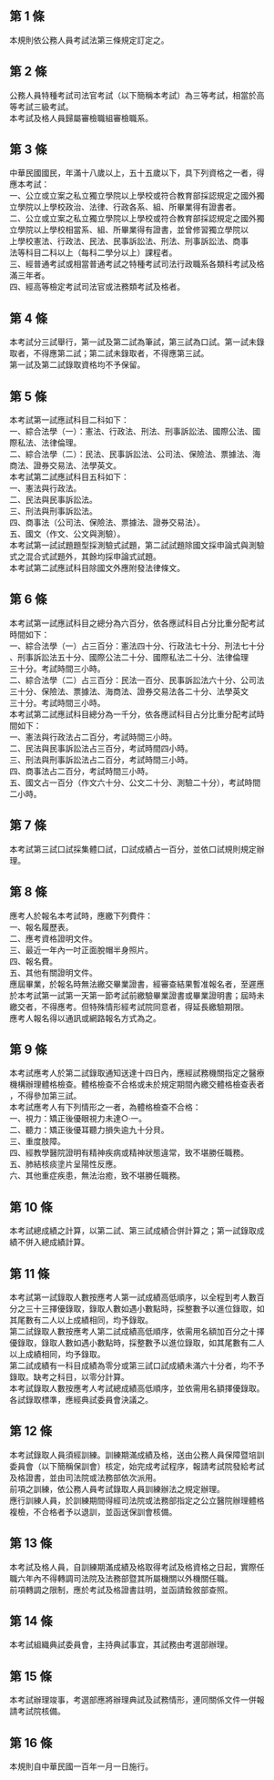 第 1 條
-------
本規則依公務人員考試法第三條規定訂定之。

第 2 條
-------
公務人員特種考試司法官考試（以下簡稱本考試）為三等考試，相當於高  
等考試三級考試。  
本考試及格人員歸屬審檢職組審檢職系。

第 3 條
-------
中華民國國民，年滿十八歲以上，五十五歲以下，具下列資格之一者，得  
應本考試：  
一、公立或立案之私立獨立學院以上學校或符合教育部採認規定之國外獨  
    立學院以上學校政治、法律、行政各系、組、所畢業得有證書者。  
二、公立或立案之私立獨立學院以上學校或符合教育部採認規定之國外獨  
    立學院以上學校相當系、組、所畢業得有證書，並曾修習獨立學院以  
    上學校憲法、行政法、民法、民事訴訟法、刑法、刑事訴訟法、商事  
    法等科目二科以上（每科二學分以上）課程者。  
三、經普通考試或相當普通考試之特種考試司法行政職系各類科考試及格  
    滿三年者。  
四、經高等檢定考試司法官或法務類考試及格者。

第 4 條
-------
本考試分三試舉行，第一試及第二試為筆試，第三試為口試。第一試未錄  
取者，不得應第二試；第二試未錄取者，不得應第三試。  
第一試及第二試錄取資格均不予保留。

第 5 條
-------
本考試第一試應試科目二科如下：  
一、綜合法學（一）：憲法、行政法、刑法、刑事訴訟法、國際公法、國  
    際私法、法律倫理。  
二、綜合法學（二）：民法、民事訴訟法、公司法、保險法、票據法、海  
    商法、證券交易法、法學英文。  
本考試第二試應試科目五科如下：  
一、憲法與行政法。  
二、民法與民事訴訟法。  
三、刑法與刑事訴訟法。  
四、商事法（公司法、保險法、票據法、證券交易法）。  
五、國文（作文、公文與測驗）。  
本考試第一試試題題型採測驗式試題，第二試試題除國文採申論式與測驗  
式之混合式試題外，其餘均採申論式試題。  
本考試第二試應試科目除國文外應附發法律條文。

第 6 條
-------
本考試第一試應試科目之總分為六百分，依各應試科目占分比重分配考試  
時間如下：  
一、綜合法學（一）占三百分：憲法四十分、行政法七十分、刑法七十分  
    、刑事訴訟法五十分、國際公法二十分、國際私法二十分、法律倫理  
    三十分。考試時間三小時。  
二、綜合法學（二）占三百分：民法一百分、民事訴訟法六十分、公司法  
    三十分、保險法、票據法、海商法、證券交易法各二十分、法學英文  
    三十分。考試時間三小時。  
本考試第二試應試科目總分為一千分，依各應試科目占分比重分配考試時  
間如下：  
一、憲法與行政法占二百分，考試時間三小時。  
二、民法與民事訴訟法占三百分，考試時間四小時。  
三、刑法與刑事訴訟法占二百分，考試時間三小時。  
四、商事法占二百分，考試時間三小時。  
五、國文占一百分（作文六十分、公文二十分、測驗二十分），考試時間  
    二小時。

第 7 條
-------
本考試第三試口試採集體口試，口試成績占一百分，並依口試規則規定辦  
理。

第 8 條
-------
應考人於報名本考試時，應繳下列費件：  
一、報名履歷表。  
二、應考資格證明文件。  
三、最近一年內一吋正面脫帽半身照片。  
四、報名費。  
五、其他有關證明文件。  
應屆畢業，於報名時無法繳交畢業證書，經審查結果暫准報名者，至遲應  
於本考試第一試第一天第一節考試前繳驗畢業證書或畢業證明書；屆時未  
繳交者，不得應考。但特殊情形經考試院同意者，得延長繳驗期限。  
應考人報名得以通訊或網路報名方式為之。

第 9 條
-------
本考試應考人於第二試錄取通知送達十四日內，應經試務機關指定之醫療  
機構辦理體格檢查。體格檢查不合格或未於規定期間內繳交體格檢查表者  
，不得參加第三試。  
本考試應考人有下列情形之一者，為體格檢查不合格：  
一、視力：矯正後優眼視力未達○‧一。  
二、聽力：矯正後優耳聽力損失逾九十分貝。  
三、重度肢障。  
四、經教學醫院證明有精神疾病或精神狀態違常，致不堪勝任職務。  
五、肺結核痰塗片呈陽性反應。  
六、其他重症疾患，無法治癒，致不堪勝任職務。

第 10 條
--------
本考試總成績之計算，以第二試、第三試成績合併計算之；第一試錄取成  
績不併入總成績計算。

第 11 條
--------
本考試第一試錄取人數按應考人第一試成績高低順序，以全程到考人數百  
分之三十三擇優錄取，錄取人數如遇小數點時，採整數予以進位錄取，如  
其尾數有二人以上成績相同，均予錄取。  
第二試錄取人數按應考人第二試成績高低順序，依需用名額加百分之十擇  
優錄取，錄取人數如遇小數點時，採整數予以進位錄取，如其尾數有二人  
以上成績相同，均予錄取。  
第二試成績有一科目成績為零分或第三試口試成績未滿六十分者，均不予  
錄取。缺考之科目，以零分計算。  
本考試錄取人數按應考人考試總成績高低順序，並依需用名額擇優錄取。  
各試錄取標準，應經典試委員會決議之。

第 12 條
--------
本考試錄取人員須經訓練。訓練期滿成績及格，送由公務人員保障暨培訓  
委員會（以下簡稱保訓會）核定，始完成考試程序，報請考試院發給考試  
及格證書，並由司法院或法務部依次派用。  
前項之訓練，依公務人員考試錄取人員訓練辦法之規定辦理。  
應行訓練人員，於訓練期間得經司法院或法務部指定之公立醫院辦理體格  
複檢，不合格者予以退訓，並函送保訓會核備。

第 13 條
--------
本考試及格人員，自訓練期滿成績及格取得考試及格資格之日起，實際任  
職六年內不得轉調司法院及法務部暨其所屬機關以外機關任職。  
前項轉調之限制，應於考試及格證書註明，並函請銓敘部查照。

第 14 條
--------
本考試組織典試委員會，主持典試事宜，其試務由考選部辦理。

第 15 條
--------
本考試辦理竣事，考選部應將辦理典試及試務情形，連同關係文件一併報  
請考試院核備。

第 16 條
--------
本規則自中華民國一百年一月一日施行。

